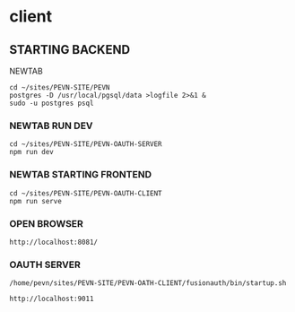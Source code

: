 # client

## STARTING BACKEND
NEWTAB
```
cd ~/sites/PEVN-SITE/PEVN
postgres -D /usr/local/pgsql/data >logfile 2>&1 &
sudo -u postgres psql
```

### NEWTAB RUN DEV
```
cd ~/sites/PEVN-SITE/PEVN-OAUTH-SERVER
npm run dev
```

### NEWTAB STARTING FRONTEND
```
cd ~/sites/PEVN-SITE/PEVN-OAUTH-CLIENT
npm run serve
```

### OPEN BROWSER
```
http://localhost:8081/
```

### OAUTH SERVER
```
/home/pevn/sites/PEVN-SITE/PEVN-OATH-CLIENT/fusionauth/bin/startup.sh
```

```
http://localhost:9011
```
